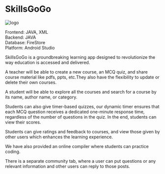 # SkillsGoGo

![logo](https://github.com/shravanighatage20/SkillsGoGo/assets/114826285/585a6de3-b874-4ae3-8fe9-e92a4fdfbda3)

Frontend: JAVA, XML     
Backend: JAVA      
Database: FireStore       
Platform: Android Studio


SkillsGoGo is a groundbreaking learning app designed to revolutionize the way education is accessed and delivered.

A teacher will be able to create a new course, an MCQ quiz, and share course material like pdfs, ppts, etc.They also have the flexibility to update or delete their own courses. 

A student will be able to explore all the courses and search for a course by its name, author name, or category. 

Students can also give timer-based quizzes, our dynamic timer ensures that each MCQ question receives a dedicated one-minute response time, regardless of the number of questions in the quiz. In the end, students can view their scores.

Students can give ratings and feedback to courses, and view those given by other users which enhances the learning experience.

We have also provided an online compiler where students can practice coding.

There is a separate community tab, where a user can put questions or any relevant information and other users can reply to those posts.
